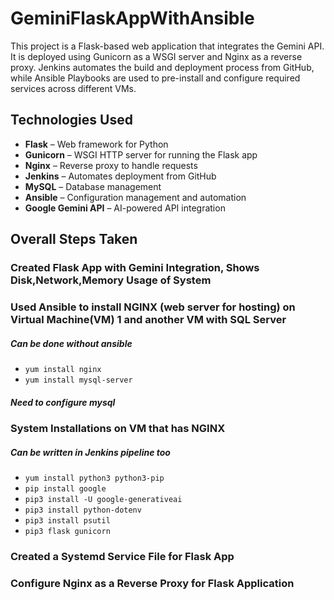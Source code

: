 # GeminiFlaskAppWithAnsible

This project is a Flask-based web application that integrates the Gemini API. It is deployed using Gunicorn as a WSGI server and Nginx as a reverse proxy. Jenkins automates the build and deployment process from GitHub, while Ansible Playbooks are used to pre-install and configure required services across different VMs.

## Technologies Used
- **Flask** – Web framework for Python  
- **Gunicorn** – WSGI HTTP server for running the Flask app  
- **Nginx** – Reverse proxy to handle requests  
- **Jenkins** – Automates deployment from GitHub  
- **MySQL** – Database management  
- **Ansible** – Configuration management and automation  
- **Google Gemini API** – AI-powered API integration  

## Overall Steps Taken
### Created Flask App with Gemini Integration, Shows Disk,Network,Memory Usage of System
### Used Ansible to install NGINX (web server for hosting) on Virtual Machine(VM) 1 and another VM with SQL Server
##### Can be done without ansible
- `yum install nginx`
- `yum install mysql-server`
##### Need to configure mysql 

### System Installations on VM that has NGINX
##### Can be written in Jenkins pipeline too
- `yum install python3 python3-pip`
- `pip install google`
- `pip3 install -U google-generativeai`
- `pip3 install python-dotenv`
- `pip3 install psutil`
- `pip3 flask gunicorn`
  
### Created a Systemd Service File for Flask App
### Configure Nginx as a Reverse Proxy for Flask Application
